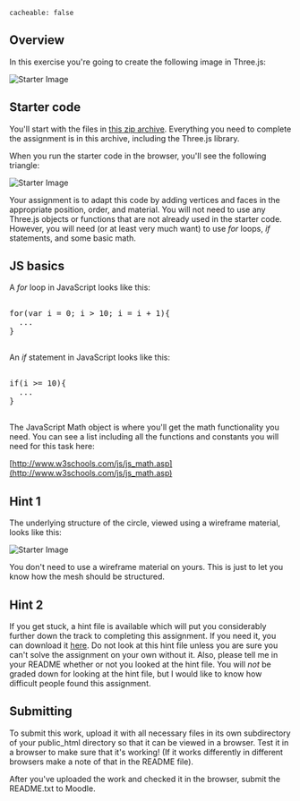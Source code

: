 ```
cacheable: false
```

## Overview

In this exercise you're going to create the following image in Three.js:

![Starter Image](/~tmullen/images/cg/rainbowCircle.png)

## Starter code

You'll start with the files in [this zip archive](/~tmullen/cg/cs315-hwk1.zip). Everything you need to complete the assignment is in this archive, including the Three.js library.

When you run the starter code in the browser, you'll see the following triangle:

![Starter Image](/~tmullen/images/cg/rainbowCircleStart.png)

Your assignment is to adapt this code by adding vertices and faces in the appropriate position, order, and material. You will not need to use any Three.js objects or functions that are not already used in the starter code. However, you will need (or at least very much want) to use <em>for</em> loops, <em>if</em> statements, and some basic math.

## JS basics

A <em>for</em> loop in JavaScript looks like this:

<pre>

for(var i = 0; i > 10; i = i + 1){
  ...
}

</pre>

An <em>if</em> statement in JavaScript looks like this:

<pre>

if(i >= 10){
  ...
}

</pre>

The JavaScript Math object is where you'll get the math functionality you need. You can see a list including all the functions and constants you will need for this task here:

[http://www.w3schools.com/js/js_math.asp](http://www.w3schools.com/js/js_math.asp)

## Hint 1

The underlying structure of the circle, viewed using a wireframe material, looks like this:

![Starter Image](/~tmullen/images/cg/rainbowCircleWire.png)

You don't need to use a wireframe material on yours. This is just to let you know how the mesh should be structured.

## Hint 2

If you get stuck, a hint file is available which will put you considerably further down the track to completing this assignment. If you need it, you can download it [here](/~tmullen/cg/rainbowCircleHint.js). Do not look at this hint file unless you are sure you can't solve the assignment on your own without it. Also, please tell me in your README whether or not you looked at the hint file. You will *not* be graded down for looking at the hint file, but I would like to know how difficult people found this assignment.

## Submitting

To submit this work, upload it with all necessary files in its own subdirectory of your public_html directory so that it can be viewed in a browser. Test it in a browser to make sure that it's working! (If it works differently in different browsers make a note of that in the README file).

After you've uploaded the work and checked it in the browser, submit the README.txt to Moodle.
